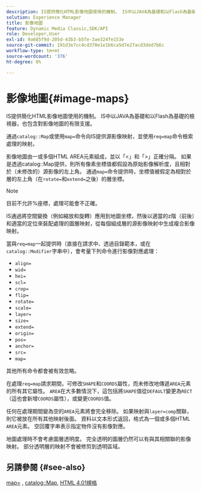 ```yaml
---
description: IS提供簡化HTML影像地圖使用的機制。 IS中以JAVA為基礎和以Flash為基礎的檢視器，也包含對影像地圖的有限支援。
solution: Experience Manager
title: 影像地圖
feature: Dynamic Media Classic,SDK/API
role: Developer,User
exl-id: 9a685f9d-205d-43b3-b5fe-3ae324fe153e
source-git-commit: 191d3e7cc4cd370e1e1b6ca5d7e27acd3ded7b6c
workflow-type: tm+mt
source-wordcount: '376'
ht-degree: 0%

---
```


# 影像地圖{#image-maps}

IS提供簡化HTML影像地圖使用的機制。 IS中以JAVA為基礎和以Flash為基礎的檢視器，也包含對影像地圖的有限支援。

通過`catalog::Map`或使用`map=`命令向IS提供源影像映射，並使用`req=map`命令檢索處理的映射。

影像地圖由一或多個HTML AREA元素組成，並以「&lt;」和「>」正確分隔。 如果是透過catalog::Map提供，則所有像素坐標值都假設為原始影像解析度，且相對於（未修改的）源影像的左上角。 通過`map=`命令提供時，坐標值被假定為相對於層的左上角（在`rotate=`和`extend=`之後）的層坐標。

>[!NOTE]
>
>目前不允許%座標，處理可能會不正確。

IS通過將空間變換（例如縮放和旋轉）應用到地圖坐標，然後以適當的z階（前後）和適當的定位來裝配處理的圖層映射，從每個組成層的源影像映射中生成複合影像映射。

當與`req=map`一起提供時（直接在請求中、透過目錄範本，或在`catalog::Modifier`字串中），會考量下列命令進行影像對應處理：

* `align=`
* `wid=`
* `hei=`
* `scl=`
* `crop=`
* `flip=`
* `rotate=`
* `scale=`
* `layer=`
* `size=`
* `extend=`
* `origin=`
* `pos=`
* `anchor=`
* `src=`
* `map=`

其他所有命令都會被有效忽略。

在處理`req=map`請求期間，可修改`SHAPE`和`COORDS`屬性，而未修改地傳遞`AREA`元素的所有其它屬性。 `AREA`在大多數情況下，這包括將`SHAPE`值從`DEFAULT`變更為`RECT`（這也會新增`COORDS`屬性），或變更`COORDS`值。

任何在處理期間變為空的`AREA`元素將會完全移除。 如果映射與`layer=comp`關聯，則它被放在所有其他映射後面。 資料以文本形式返回，格式為一個或多個HTML `AREA`元素。 空回覆字串表示指定物件沒有影像對應。

地圖處理時不會考慮圖層透明度。 完全透明的圖層仍然可以有與其相關聯的影像映射。 部分透明層的映射不會被修剪到透明區域。

## 另請參閱 {#see-also}

[map=](../../../../../is-api/http-ref/image-serving-api-ref/c-http-protocol-reference/c-command-reference/r-map.md#reference-8f96545f196b4b7caa616e15c2363f06) ,  [catalog::Map](/help/aem-is-ir-api/is-api/image-catalog/image-serving-api-ref/c-image-catalog-reference/c-image-svg-data-reference/c-image-data-reference/r-map-cat.md),  [HTML 4.01規格](https://www.w3.org/TR/html401/)
